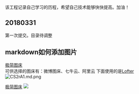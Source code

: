 该工程记录自己学习的历程，希望自己技术能够快快提高。加油！
##  20180331
第一次提交。目录待调整

## markdown如何添加图片
[极简图床](http://jiantuku.com/#/)  
可供选择的图床有：微博图床、七牛云、阿里云 
下面使用的是[Lofter](http://www.lofter.com/)  
![CS2rA1.md.png](http://imglf5.nosdn.127.net/img/Z3JBcDVLWHRpSFhwOUN5YytuR2FDZkhmcmsyQ1hSNXJOMXFXd1gzekZxMTJROWRiU1VPMFpRPT0.png?imageView&thumbnail=500x0&quality=96&stripmeta=0)

[极简图床](http://jiantuku.com/#/)
![](http://p6m5e5j2t.bkt.clouddn.com/18-4-3/92650369.jpg)